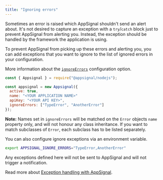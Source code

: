 ```yaml
---
title: "Ignoring errors"
---
```


Sometimes an error is raised which AppSignal shouldn't send an alert about. It's not desired to capture an exception with a `try`/`catch` block just to prevent AppSignal from alerting you. Instead, the exception should be handled by the framework the application is using.

To prevent AppSignal from picking up these errors and alerting you, you can add exceptions that you want to ignore to the list of ignored errors in your configuration.

More information about the [`ignoreErrors`](/nodejs/configuration/options.html#option-ignore_errors) configuration option.

```js
const { Appsignal } = require("@appsignal/nodejs");

const appsignal = new Appsignal({
  active: true,
  name: "<YOUR APPLICATION NAME>"
  apiKey: "<YOUR API KEY>",
  ignoreErrors: ["TypeError", "AnotherError"]
});
```

**Note:** Names set in `ignoreErrors` will be matched on the `Error` objects `name` property only, and will not honour any class inheritance. If you want to match subclasses of `Error`, each subclass has to be listed separately.

You can also configure ignore exceptions via an environment variable.

```bash
export APPSIGNAL_IGNORE_ERRORS="TypeError,AnotherError"
```

Any exceptions defined here will not be sent to AppSignal and will not trigger a notification.

Read more about [Exception handling with AppSignal](/nodejs/instrumentation/exception-handling.html).
